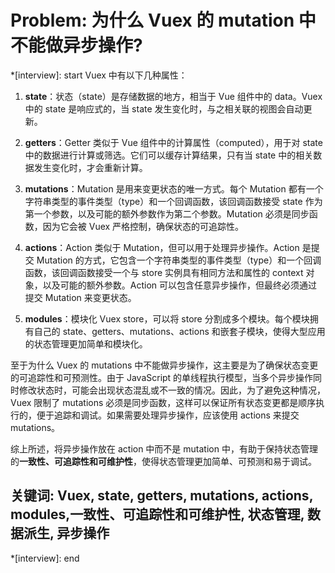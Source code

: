# Problem: 为什么 Vuex 的 mutation 中不能做异步操作?

*[interview]: start
Vuex 中有以下几种属性：

1. **state**：状态（state）是存储数据的地方，相当于 Vue 组件中的 data。Vuex 中的 state 是响应式的，当 state 发生变化时，与之相关联的视图会自动更新。

2. **getters**：Getter 类似于 Vue 组件中的计算属性（computed），用于对 state 中的数据进行计算或筛选。它们可以缓存计算结果，只有当 state 中的相关数据发生变化时，才会重新计算。

3. **mutations**：Mutation 是用来变更状态的唯一方式。每个 Mutation 都有一个字符串类型的事件类型（type）和一个回调函数，该回调函数接受 state 作为第一个参数，以及可能的额外参数作为第二个参数。Mutation 必须是同步函数，因为它会被 Vuex 严格控制，确保状态的可追踪性。

4. **actions**：Action 类似于 Mutation，但可以用于处理异步操作。Action 是提交 Mutation 的方式，它包含一个字符串类型的事件类型（type）和一个回调函数，该回调函数接受一个与 store 实例具有相同方法和属性的 context 对象，以及可能的额外参数。Action 可以包含任意异步操作，但最终必须通过提交 Mutation 来变更状态。

5. **modules**：模块化 Vuex store，可以将 store 分割成多个模块。每个模块拥有自己的 state、getters、mutations、actions 和嵌套子模块，使得大型应用的状态管理更加简单和模块化。

至于为什么 Vuex 的 mutations 中不能做异步操作，这主要是为了确保状态变更的可追踪性和可预测性。由于 JavaScript 的单线程执行模型，当多个异步操作同时修改状态时，可能会出现状态混乱或不一致的情况。因此，为了避免这种情况，Vuex 限制了 mutations 必须是同步函数，这样可以保证所有状态变更都是顺序执行的，便于追踪和调试。如果需要处理异步操作，应该使用 actions 来提交 mutations。

综上所述，将异步操作放在 action 中而不是 mutation 中，有助于保持状态管理的**一致性、可追踪性和可维护性**，使得状态管理更加简单、可预测和易于调试。

## 关键词: Vuex, state, getters, mutations, actions, modules,一致性、可追踪性和可维护性, 状态管理, 数据派生, 异步操作
*[interview]: end
